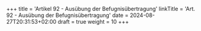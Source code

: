 +++
title = 'Artikel 92 - Ausübung der Befugnisübertragung'
linkTitle = 'Art. 92 - Ausübung der Befugnisübertragung'
date = 2024-08-27T20:31:53+02:00
draft = true
weight = 10
+++
